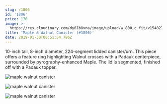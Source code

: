 ```yaml
---
slug: /1806
id: '1806'
price: 170
image: >-
  https://res.cloudinary.com/dy6lb8vna/image/upload/w_800,c_fit/v1548276579/GB%20Bowlworks%20Gallery/DSC_2074a.jpg
title: 'Maple & Walnut Canister (#1806)'
date: 2019-01-30T00:51:54.786Z
---
```

10-inch tall, 8-inch diameter, 224-segment lidded canister/urn. This piece offers a feature ring highlighting Walnut crosses with a Padauk centerpiece, surrounded by pyrography-enhanced Maple. The lid is segmented, finished off with a Padauk topper.

![maple walnut canister](https://res.cloudinary.com/dy6lb8vna/image/upload/w_800,c_fit/v1548276579/GB%20Bowlworks%20Gallery/DSC_2061a.jpg "maple walnut canister")

![maple walnut canister](https://res.cloudinary.com/dy6lb8vna/image/upload/w_800,c_fit/v1548276579/GB%20Bowlworks%20Gallery/DSC_2050a.jpg "maple walnut canister")

![maple walnut canister](https://res.cloudinary.com/dy6lb8vna/image/upload/w_800,c_fit/v1548276579/GB%20Bowlworks%20Gallery/DSC_2052a.jpg "maple walnut canister")
